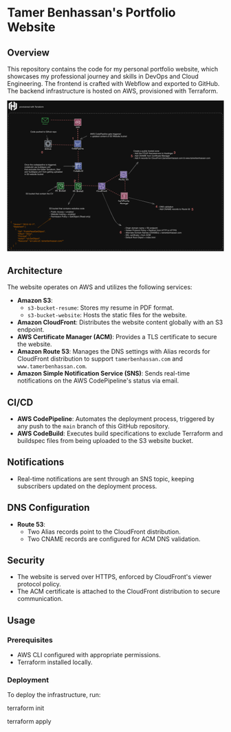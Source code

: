 # Tamer Benhassan's Portfolio Website

## Overview

This repository contains the code for my personal portfolio website, which showcases my professional journey and skills in DevOps and Cloud Engineering. The frontend is crafted with Webflow and exported to GitHub. The backend infrastructure is hosted on AWS, provisioned with Terraform.

![Architecture Diagram](architecture-overview.png)


## Architecture

The website operates on AWS and utilizes the following services:

- **Amazon S3**:
  - `s3-bucket-resume`: Stores my resume in PDF format.
  - `s3-bucket-website`: Hosts the static files for the website.
- **Amazon CloudFront**: Distributes the website content globally with an S3 endpoint.
- **AWS Certificate Manager (ACM)**: Provides a TLS certificate to secure the website.
- **Amazon Route 53**: Manages the DNS settings with Alias records for CloudFront distribution to support `tamerbenhassan.com` and `www.tamerbenhassan.com`.
- **Amazon Simple Notification Service (SNS)**: Sends real-time notifications on the AWS CodePipeline's status via email.

## CI/CD

- **AWS CodePipeline**: Automates the deployment process, triggered by any push to the `main` branch of this GitHub repository.
- **AWS CodeBuild**: Executes build specifications to exclude Terraform and buildspec files from being uploaded to the S3 website bucket.

## Notifications

- Real-time notifications are sent through an SNS topic, keeping subscribers updated on the deployment process.

## DNS Configuration

- **Route 53**:
  - Two Alias records point to the CloudFront distribution.
  - Two CNAME records are configured for ACM DNS validation.

## Security

- The website is served over HTTPS, enforced by CloudFront's viewer protocol policy.
- The ACM certificate is attached to the CloudFront distribution to secure communication.

## Usage

### Prerequisites

- AWS CLI configured with appropriate permissions.
- Terraform installed locally.

### Deployment

To deploy the infrastructure, run:

terraform init 

terraform apply
